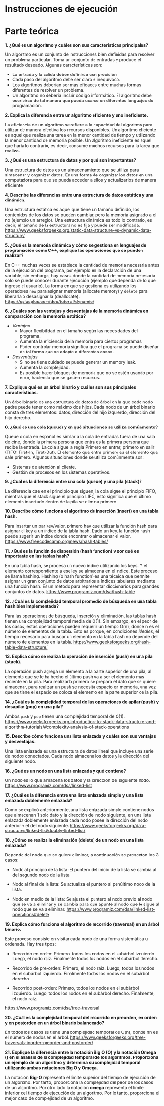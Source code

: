 # Instrucciones de ejecución

# Parte teórica
**1. ¿Qué es un algoritmo y cuáles son sus características principales?**

Un algoritmo es un conjunto de instrucciones bien definidas para resolver un problema particular. Toma un conjunto de entradas y produce el resultado deseado. Algunas características son:
- La entrada y la salida deben definirse con precisión.
- Cada paso del algoritmo debe ser claro e inequívoco.
- Los algoritmos deberían ser más eficaces entre muchas formas diferentes de resolver un problema.
- Un algoritmo no debería incluir código informático. El algoritmo debe escribirse de tal manera que pueda usarse en diferentes lenguajes de programación.

**2. Explica la diferencia entre un algoritmo eficiente y uno ineficiente.**

La eficiencia de un algoritmo se refiere a la capacidad del algoritmo para utilizar de manera efectiva los recursos disponibles. Un algoritmo eficiente es aquel que realiza una tarea en la menor cantidad de tiempo y utilizando la menor cantidad de memoria posible. Un algoritmo ineficiente es aquel que haría lo contrario, es decir, consume muchos recursos para la tarea que realiza.

**3. ¿Qué es una estructura de datos y por qué son importantes?**

Una estructura de datos es un almacenamiento que se utiliza para almacenar y organizar datos. Es una forma de organizar los datos en una computadora para que se pueda acceder a ellos y actualizarlos de manera eficiente

**4. Describe las diferencias entre una estructura de datos estática y una dinámica.**

Una estructura estática es aquel que tiene un tamaño definido, los contenidos de los datos se pueden cambiar, pero la memoria asignado a el no (ejemplo un arreglo). Una estructura dinámica es todo lo contrario, es decir, el tamaño de la estructura no es fija y puede ser modificada.
https://www.geeksforgeeks.org/static-data-structure-vs-dynamic-data-structure/

**5. ¿Qué es la memoria dinámica y cómo se gestiona en lenguajes de programación como C++, explique las operaciones que se pueden realizar?**

En C++ muchas veces se establece la cantidad de memoria necesaria antes de la ejecución del programa, por ejemplo en la declaración de una variable, sin embargo, hay casos donde la cantidad de memoria necesaria solo se puede conocer durante ejecución (ejemplo que dependa de lo que ingrese el usuario). La forma en que se gestiona es utilizando los operadores `new` para asignar memoria (allocate memory) y `delete` para liberarla o desasignar la (deallocate).
https://cplusplus.com/doc/tutorial/dynamic/

**6. ¿Cuáles son las ventajas y desventajas de la memoria dinámica en comparación con la memoria estática?**
- *Ventajas*
    - Mayor flexibilidad en el tamaño según las necesidades del programa.
    - Aumenta la eficiencia de la memoria para ciertos programas.
    - Poder controlar memoria significa que el programa se puede diseñar de tal forma que se adapte a diferentes casos.
- *Desventajas*
    - Si no se tiene cuidado se puede generar un memory leak.
    - Aumenta la complejidad.
    - Es posible hacer bloques de memoria que no se estén usando por error, haciendo que se gasten recursos.

**7. Explique qué es un árbol binario y cuáles son sus principales características.**

Un árbol binario es una estructura de datos de árbol en la que cada nodo padre puede tener como máximo dos hijos. Cada nodo de un árbol binario consta de tres elementos: datos, dirección del hijo izquierdo, dirección del hijo derecho.

**8. ¿Qué es una cola (queue) y en qué situaciones se utiliza comúnmente?**

Queue o cola en español es similar a la cola de entradas fuera de una sala de cine, donde la primera persona que entra es la primera persona que recibe la entrada. La cola sigue la regla Primero en entrar, primero en salir (FIFO: First-In, First-Out). El elemento que entra primero es el elemento que sale primero. Algunos situaciones donde se utiliza comúnmente son:
- Sistemas de atención al cliente.
- Gestión de procesos en los sistemas operativos.

**9. ¿Cuál es la diferencia entre una cola (queue) y una pila (stack)?**

La diferencia cae en el principio que siguen, la cola sigue el principio FIFO, mientras que el stack sigue el principio LIFO, esto significa que el último elemento insertado dentro de la pila se elimina primero.

**10. Describe cómo funciona el algoritmo de inserción (insert) en una tabla hash.**

Para insertar un par key/valor, primero hay que utilizar la función hash para asignar el key a un índice de la tabla hash. Dado un key, la función hash puede sugerir un índice donde encontrar o almacenar el valor. https://www.freecodecamp.org/news/hash-tables/

**11. ¿Qué es la función de dispersión (hash function) y por qué es importante en las tablas hash?**

En una tabla hash, se procesa un nuevo índice utilizando los keys. Y el elemento correspondiente a ese ley se almacena en el índice. Este proceso se llama hashing. Hashing (o hash function) es una técnica que permite asignar un gran conjunto de datos arbitrarios a índices tabulares mediante una función hash. Es un método para representar diccionarios para grandes conjuntos de datos. https://www.programiz.com/dsa/hash-table

**12. ¿Cuál es la complejidad temporal promedio de búsqueda en una tabla hash bien implementada?**

Para las operaciones de búsqueda, inserción y eliminación, las tablas hash tienen una complejidad temporal media de O(1). Sin embargo, en el peor de los casos, estas operaciones pueden requerir un tiempo O(n), donde n es el número de elementos de la tabla. Esto es porque, en condiciones *ideales*, el tiempo necesario para buscar un elemento en la tabla hash no depende del número de elementos en la tabla. https://www.geeksforgeeks.org/hash-table-data-structure/

**13. Explica cómo se realiza la operación de inserción (push) en una pila (stack).**

La operación push agrega un elemento a la parte superior de una pila, al elemento que se le ha hecho el último push va a ser el elemento más reciente en la pila. Para realizarlo primero se prepara el dato que se quiere almacenar, para realizar un push se necesita espacio en memoria, una vez que se tiene el espacio se coloca el elemento en la parte superior de la pila.

**14. ¿Cuál es la complejidad temporal de las operaciones de apilar (push) y desapilar (pop) en una pila?**

Ambos `push` y `pop` tienen una complejidad temporal de O(1). https://www.geeksforgeeks.org/introduction-to-stack-data-structure-and-algorithm-tutorials/#complexity-analysis-of-stack-operations

**15. Describe cómo funciona una lista enlazada y cuáles son sus ventajas y desventajas.**

Una lista enlazada es una estructura de datos lineal que incluye una serie de nodos conectados. Cada nodo almacena los datos y la dirección del siguiente nodo.

**16. ¿Qué es un nodo en una lista enlazada y qué contiene?**

Un nodo es lo que almacena los datos y la dirección del siguiente nodo. https://www.programiz.com/dsa/linked-list

**17. ¿Cuál es la diferencia entre una lista enlazada simple y una lista enlazada doblemente enlazada?**

Como se explicó anteriormente, una lista enlazada simple contiene nodos que almacenan 1 solo dato y la dirección del nodo siguiente, en una lista enlazada doblemente enlazada cada nodo posee la dirección del nodo anterior y el del nodo siguiente. https://www.geeksforgeeks.org/data-structures/linked-list/doubly-linked-list/


**18. ¿Cómo se realiza la eliminación (delete) de un nodo en una lista enlazada?**

Depende del nodo que se quiere eliminar, a continuación se presentan los 3 casos:
- Nodo al principio de la lista:
El puntero del inicio de la lista se cambia al del segundo nodo de la lista.

- Nodo al final de la lista:
Se actualiza el puntero al penúltimo nodo de la lista.

- Nodo en medio de la lista:
Se ajusta el puntero al nodo previo al nodo que se va a eliminar y se cambia para que apunte al nodo que le sigue al nodo que se va a eliminar.
https://www.programiz.com/dsa/linked-list-operations#delete

**19. Explica cómo funciona el algoritmo de recorrido (traversal) en un árbol binario.**

Este proceso consiste en visitar cada nodo de una forma sistemática u ordenada. Hay tres tipos:

- Recorrido en orden: Primero, todos los nodos en el subárbol izquierdo. Luego, el nodo raíz. Finalmente todos los nodos en el subárbol derecho.

- Recorrido de pre-orden: Primero, el nodo raíz. Luego, todos los nodos en el subárbol izquierdo. Finalmente todos los nodos en el subárbol derecho.

- Recorrido post-orden: Primero, todos los nodos en el subárbol izquierdo. Luego, todos los nodos en el subárbol derecho. Finalmente, el nodo raíz.

https://www.programiz.com/dsa/tree-traversal

**20. ¿Cuál es la complejidad temporal del recorrido en preorden, en orden y en postorden en un árbol binario balanceado?**

En todos los casos se tiene una complejidad temporal de O(n), donde nn es el número de nodos en el árbol.
https://www.geeksforgeeks.org/tree-traversals-inorder-preorder-and-postorder/

**21. Explique la diferencia entre la notación Big O (O) y la notación Omega () en el análisis de la complejidad temporal de los algoritmos. Proporciona un ejemplo de un algoritmo y determina su complejidad temporal utilizando ambas notaciones Big O y Omega.**

La notación **Big-O** representa el límite superior del tiempo de ejecución de un algoritmo.
Por tanto, proporciona la complejidad del peor de los casos de un algoritmo. Por otro lado la notación **omega** representa el límite inferior del tiempo de ejecución de un algoritmo.
Por lo tanto, proporciona el mejor caso de complejidad de un algoritmo.